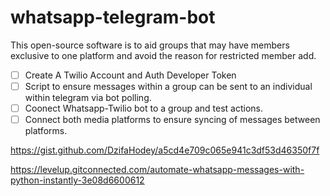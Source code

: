 # whatsapp-telegram-bot
This open-source software is to aid groups that may have members exclusive to one platform and avoid the reason for restricted member add.


- [ ] Create A Twilio Account and Auth Developer Token 
- [ ] Script to ensure messages within a group can be sent to an individual within telegram via bot polling.
- [ ] Coonect Whatsapp-Twilio bot to a group and test actions.
- [ ] Connect both media platforms to ensure syncing of messages between platforms.

https://gist.github.com/DzifaHodey/a5cd4e709c065e941c3df53d46350f7f

https://levelup.gitconnected.com/automate-whatsapp-messages-with-python-instantly-3e08d6600612




